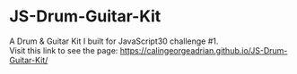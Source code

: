 # JS-Drum-Guitar-Kit
A Drum &amp; Guitar Kit I built for JavaScript30 challenge #1.  
Visit this link to see the page: https://calingeorgeadrian.github.io/JS-Drum-Guitar-Kit/
